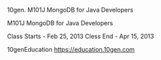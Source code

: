 10gen. M101J MongoDB for Java Developers

M101J MongoDB for Java Developers

Class Starts - Feb 25, 2013
Cless End - Apr 15, 2013 

10genEducation
https://education.10gen.com
